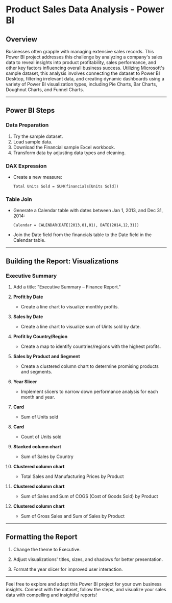 # Product Sales Data Analysis - Power BI

## Overview

Businesses often grapple with managing extensive sales records. This Power BI project addresses this challenge by analyzing a company's sales data to reveal insights into product profitability, sales performance, and other key factors influencing overall business success. Utilizing Microsoft's sample dataset, this analysis involves connecting the dataset to Power BI Desktop, filtering irrelevant data, and creating dynamic dashboards using a variety of Power BI visualization types, including Pie Charts, Bar Charts, Doughnut Charts, and Funnel Charts.

---

## Power BI Steps

### Data Preparation

1. Try the sample dataset.
2. Load sample data.
3. Download the Financial sample Excel workbook.
4. Transform data by adjusting data types and cleaning.

### DAX Expression

- Create a new measure:  
  ```
  Total Units Sold = SUM(financials[Units Sold])
  ```

### Table Join

- Generate a Calendar table with dates between Jan 1, 2013, and Dec 31, 2014:
  ```
  Calendar = CALENDAR(DATE(2013,01,01), DATE(2014,12,31))
  ```

- Join the Date field from the financials table to the Date field in the Calendar table.

---

## Building the Report: Visualizations

### Executive Summary

1. Add a title: "Executive Summary – Finance Report."

2. **Profit by Date**
   - Create a line chart to visualize monthly profits.

3. **Sales by Date**
   - Create a line chart to visualize sum of Uints sold by date.

4. **Profit by Country/Region**
   - Create a map to identify countries/regions with the highest profits.

5. **Sales by Product and Segment**
   - Create a clustered column chart to determine promising products and segments.

6. **Year Slicer**
   - Implement slicers to narrow down performance analysis for each month and year.

7. **Card**
   - Sum of Units sold
8. **Card**
    - Count of Units sold
9. **Stacked column chart**
    - Sum of Sales by Country
10. **Clustered column chart**
    - Total Sales and Manufacturing Prices by Product
11. **Clustered column chart**
    - Sum of  Sales and Sum of COGS (Cost of Goods Sold) by Product
12. **Clustered column chart**
    - Sum of Gross Sales and Sum of  Sales by Product
---

## Formatting the Report

1. Change the theme to Executive.

2. Adjust visualizations' titles, sizes, and shadows for better presentation.

3. Format the year slicer for improved user interaction.

---

Feel free to explore and adapt this Power BI project for your own business insights. Connect with the dataset, follow the steps, and visualize your sales data with compelling and insightful reports!
